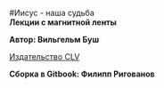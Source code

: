 #Иисус - наша судьба  
**Лекции с магнитной ленты**

**Автор: Вильгельм Буш**

[Издательство CLV](http://clv.de/)

**Сборка в Gitbook: Филипп Ригованов**
